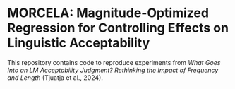 # MORCELA: Magnitude-Optimized Regression for Controlling Effects on Linguistic Acceptability

This repository contains code to reproduce experiments from *What Goes Into an LM Acceptability Judgment? Rethinking the Impact of Frequency and Length* (Tjuatja et al., 2024).